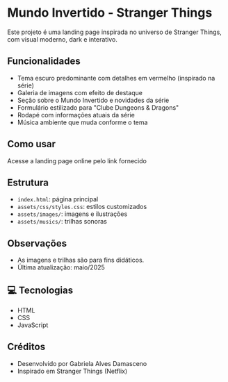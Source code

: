 
# Mundo Invertido - Stranger Things

Este projeto é uma landing page inspirada no universo de Stranger Things, com visual moderno, dark e interativo.

## Funcionalidades
- Tema escuro predominante com detalhes em vermelho (inspirado na série)
- Galeria de imagens com efeito de destaque
- Seção sobre o Mundo Invertido e novidades da série
- Formulário estilizado para "Clube Dungeons & Dragons"
- Rodapé com informações atuais da série
- Música ambiente que muda conforme o tema

## Como usar
Acesse a landing page online pelo link fornecido

## Estrutura
- `index.html`: página principal
- `assets/css/styles.css`: estilos customizados
- `assets/images/`: imagens e ilustrações
- `assets/musics/`: trilhas sonoras

## Observações
- As imagens e trilhas são para fins didáticos.
- Última atualização: maio/2025

## 💻 Tecnologias
- HTML
- CSS
- JavaScript

## Créditos
- Desenvolvido por Gabriela Alves Damasceno
- Inspirado em Stranger Things (Netflix)